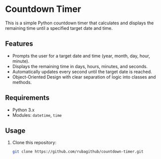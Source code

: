 # Countdown Timer

This is a simple Python countdown timer that calculates and displays the remaining time until a specified target date and time.

## Features

- Prompts the user for a target date and time (year, month, day, hour, minute).
- Displays the remaining time in days, hours, minutes, and seconds.
- Automatically updates every second until the target date is reached.
- Object-Oriented Design with clear separation of logic into classes and methods.

## Requirements

- Python 3.x
- Modules: `datetime`, `time`

## Usage

1. Clone this repository:
   ```bash
   git clone https://github.com/rubagithub/countdown-timer.git
   ```

